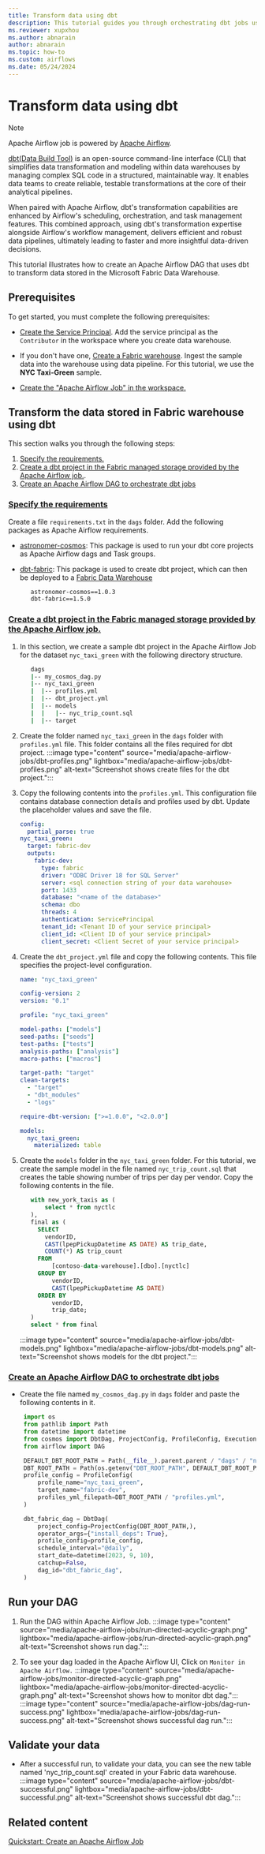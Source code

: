 ```yaml
---
title: Transform data using dbt
description: This tutorial guides you through orchestrating dbt jobs using Apache Airflow Job.
ms.reviewer: xupxhou
ms.author: abnarain
author: abnarain
ms.topic: how-to
ms.custom: airflows
ms.date: 05/24/2024
---
```


# Transform data using dbt

> [!NOTE]
> Apache Airflow job is powered by [Apache Airflow](https://airflow.apache.org/).

[dbt(Data Build Tool)](https://www.getdbt.com/product/what-is-dbt) is an open-source command-line interface (CLI) that simplifies data transformation and modeling within data warehouses by managing complex SQL code in a structured, maintainable way. It enables data teams to create reliable, testable transformations at the core of their analytical pipelines.

When paired with Apache Airflow, dbt's transformation capabilities are enhanced by Airflow's scheduling, orchestration, and task management features. This combined approach, using dbt's transformation expertise alongside Airflow's workflow management, delivers efficient and robust data pipelines, ultimately leading to faster and more insightful data-driven decisions.

This tutorial illustrates how to create an Apache Airflow DAG that uses dbt to transform data stored in the Microsoft Fabric Data Warehouse.

## Prerequisites

To get started, you must complete the following prerequisites:

- [Create the Service Principal](/entra/identity-platform/howto-create-service-principal-portal). Add the service principal as the `Contributor` in the workspace where you create data warehouse.

- If you don't have one, [Create a Fabric warehouse](../data-warehouse/create-warehouse.md). Ingest the sample data into the warehouse using data pipeline. For this tutorial, we use the <strong>NYC Taxi-Green</strong> sample.

- [Create the "Apache Airflow Job" in the workspace.](../data-factory/create-apache-airflow-jobs.md)

## Transform the data stored in Fabric warehouse using dbt

This section walks you through the following steps:

1. [Specify the requirements.](#specify-the-requirements)
2. [Create a dbt project in the Fabric managed storage provided by the Apache Airflow job.](#create-a-dbt-project-in-the-fabric-managed-storage-provided-by-the-apache-airflow-job).
3. [Create an Apache Airflow DAG to orchestrate dbt jobs](#create-an-apache-airflow-dag-to-orchestrate-dbt-jobs)

### [Specify the requirements](#specify-the-requirements)

Create a file `requirements.txt` in the `dags` folder. Add the following packages as Apache Airflow requirements.

- [astronomer-cosmos](https://www.astronomer.io/cosmos/): This package is used to run your dbt core projects as Apache Airflow dags and Task groups.
- [dbt-fabric](https://pypi.org/project/dbt-fabric/): This package is used to create dbt project, which can then be deployed to a [Fabric Data Warehouse](https://docs.getdbt.com/docs/core/connect-data-platform/fabric-setup)

  ```bash
     astronomer-cosmos==1.0.3
     dbt-fabric==1.5.0
  ```

### [Create a dbt project in the Fabric managed storage provided by the Apache Airflow job.](#create-a-dbt-project-in-the-fabric-managed-storage-provided-by-the-apache-airflow-job)

1. In this section, we create a sample dbt project in the Apache Airflow Job for the dataset `nyc_taxi_green` with the following directory structure.

   ```bash
      dags
      |-- my_cosmos_dag.py
      |-- nyc_taxi_green
      |  |-- profiles.yml
      |  |-- dbt_project.yml
      |  |-- models
      |  |   |-- nyc_trip_count.sql
      |  |-- target
   ```

2. Create the folder named `nyc_taxi_green` in the `dags` folder with `profiles.yml` file. This folder contains all the files required for dbt project.
   :::image type="content" source="media/apache-airflow-jobs/dbt-profiles.png" lightbox="media/apache-airflow-jobs/dbt-profiles.png" alt-text="Screenshot shows create files for the dbt project.":::

3. Copy the following contents into the `profiles.yml`. This configuration file contains database connection details and profiles used by dbt.
   Update the placeholder values and save the file.

   ```yaml
   config:
     partial_parse: true
   nyc_taxi_green:
     target: fabric-dev
     outputs:
       fabric-dev:
         type: fabric
         driver: "ODBC Driver 18 for SQL Server"
         server: <sql connection string of your data warehouse>
         port: 1433
         database: "<name of the database>"
         schema: dbo
         threads: 4
         authentication: ServicePrincipal
         tenant_id: <Tenant ID of your service principal>
         client_id: <Client ID of your service principal>
         client_secret: <Client Secret of your service principal>
   ```

4. Create the `dbt_project.yml` file and copy the following contents. This file specifies the project-level configuration.

   ```yaml
   name: "nyc_taxi_green"

   config-version: 2
   version: "0.1"

   profile: "nyc_taxi_green"

   model-paths: ["models"]
   seed-paths: ["seeds"]
   test-paths: ["tests"]
   analysis-paths: ["analysis"]
   macro-paths: ["macros"]

   target-path: "target"
   clean-targets:
     - "target"
     - "dbt_modules"
     - "logs"

   require-dbt-version: [">=1.0.0", "<2.0.0"]

   models:
     nyc_taxi_green:
       materialized: table
   ```

5. Create the `models` folder in the `nyc_taxi_green` folder. For this tutorial, we create the sample model in the file named `nyc_trip_count.sql` that creates the table showing number of trips per day per vendor. Copy the following contents in the file.

   ```SQL
      with new_york_taxis as (
          select * from nyctlc
      ),
      final as (
        SELECT
          vendorID,
          CAST(lpepPickupDatetime AS DATE) AS trip_date,
          COUNT(*) AS trip_count
        FROM
            [contoso-data-warehouse].[dbo].[nyctlc]
        GROUP BY
            vendorID,
            CAST(lpepPickupDatetime AS DATE)
        ORDER BY
            vendorID,
            trip_date;
      )
      select * from final
   ```

   :::image type="content" source="media/apache-airflow-jobs/dbt-models.png" lightbox="media/apache-airflow-jobs/dbt-models.png" alt-text="Screenshot shows models for the dbt project.":::

### [Create an Apache Airflow DAG to orchestrate dbt jobs](#create-an-apache-airflow-dag-to-orchestrate-dbt-jobs)

- Create the file named `my_cosmos_dag.py` in `dags` folder and paste the following contents in it.

  ```python
   import os
   from pathlib import Path
   from datetime import datetime
   from cosmos import DbtDag, ProjectConfig, ProfileConfig, ExecutionConfig
   from airflow import DAG

   DEFAULT_DBT_ROOT_PATH = Path(__file__).parent.parent / "dags" / "nyc_taxi_green"
   DBT_ROOT_PATH = Path(os.getenv("DBT_ROOT_PATH", DEFAULT_DBT_ROOT_PATH))
   profile_config = ProfileConfig(
       profile_name="nyc_taxi_green",
       target_name="fabric-dev",
       profiles_yml_filepath=DBT_ROOT_PATH / "profiles.yml",
   )

   dbt_fabric_dag = DbtDag(
       project_config=ProjectConfig(DBT_ROOT_PATH,),
       operator_args={"install_deps": True},
       profile_config=profile_config,
       schedule_interval="@daily",
       start_date=datetime(2023, 9, 10),
       catchup=False,
       dag_id="dbt_fabric_dag",
   )
  ```

## Run your DAG

1. Run the DAG within Apache Airflow Job.
   :::image type="content" source="media/apache-airflow-jobs/run-directed-acyclic-graph.png" lightbox="media/apache-airflow-jobs/run-directed-acyclic-graph.png" alt-text="Screenshot shows run dag.":::

1. To see your dag loaded in the Apache Airflow UI, Click on `Monitor in Apache Airflow.`
   :::image type="content" source="media/apache-airflow-jobs/monitor-directed-acyclic-graph.png" lightbox="media/apache-airflow-jobs/monitor-directed-acyclic-graph.png" alt-text="Screenshot shows how to monitor dbt dag.":::
   :::image type="content" source="media/apache-airflow-jobs/dag-run-success.png" lightbox="media/apache-airflow-jobs/dag-run-success.png" alt-text="Screenshot shows successful dag run.":::

## Validate your data

- After a successful run, to validate your data, you can see the new table named 'nyc_trip_count.sql' created in your Fabric data warehouse.
  :::image type="content" source="media/apache-airflow-jobs/dbt-successful.png" lightbox="media/apache-airflow-jobs/dbt-successful.png" alt-text="Screenshot shows successful dbt dag.":::

## Related content

[Quickstart: Create an Apache Airflow Job](../data-factory/create-apache-airflow-jobs.md)
